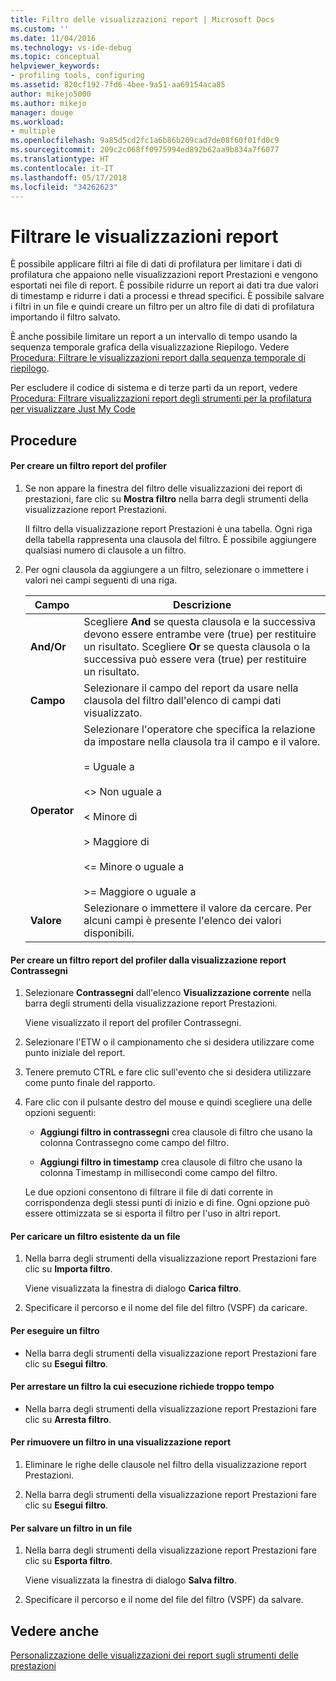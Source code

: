 ```yaml
---
title: Filtro delle visualizzazioni report | Microsoft Docs
ms.custom: ''
ms.date: 11/04/2016
ms.technology: vs-ide-debug
ms.topic: conceptual
helpviewer_keywords:
- profiling tools, configuring
ms.assetid: 820cf192-7fd6-4bee-9a51-aa69154aca85
author: mikejo5000
ms.author: mikejo
manager: douge
ms.workload:
- multiple
ms.openlocfilehash: 9a85d5cd2fc1a6b86b209cad7de08f60f01fd0c9
ms.sourcegitcommit: 209c2c068ff0975994ed892b62aa9b834a7f6077
ms.translationtype: HT
ms.contentlocale: it-IT
ms.lasthandoff: 05/17/2018
ms.locfileid: "34262623"
---
```

# <a name="filter-report-views"></a>Filtrare le visualizzazioni report
È possibile applicare filtri ai file di dati di profilatura per limitare i dati di profilatura che appaiono nelle visualizzazioni report Prestazioni e vengono esportati nei file di report. È possibile ridurre un report ai dati tra due valori di timestamp e ridurre i dati a processi e thread specifici. È possibile salvare i filtri in un file e quindi creare un filtro per un altro file di dati di profilatura importando il filtro salvato.  
  
 È anche possibile limitare un report a un intervallo di tempo usando la sequenza temporale grafica della visualizzazione Riepilogo. Vedere [Procedura: Filtrare le visualizzazioni report dalla sequenza temporale di riepilogo](../profiling/how-to-filter-report-views-from-the-summary-timeline.md).  
  
 Per escludere il codice di sistema e di terze parti da un report, vedere [Procedura: Filtrare visualizzazioni report degli strumenti per la profilatura per visualizzare Just My Code](../profiling/how-to-filter-profiling-tools-report-views-to-display-just-my-code.md)  
  
## <a name="procedures"></a>Procedure  
  
#### <a name="to-create-a-profiler-report-filter"></a>Per creare un filtro report del profiler  
  
1.  Se non appare la finestra del filtro delle visualizzazioni dei report di prestazioni, fare clic su **Mostra filtro** nella barra degli strumenti della visualizzazione report Prestazioni.  
  
     Il filtro della visualizzazione report Prestazioni è una tabella. Ogni riga della tabella rappresenta una clausola del filtro. È possibile aggiungere qualsiasi numero di clausole a un filtro.  
  
2.  Per ogni clausola da aggiungere a un filtro, selezionare o immettere i valori nei campi seguenti di una riga.  
  
    |Campo|Descrizione|  
    |-----------|-----------------|  
    |**And/Or**|Scegliere **And** se questa clausola e la successiva devono essere entrambe vere (true) per restituire un risultato. Scegliere **Or** se questa clausola o la successiva può essere vera (true) per restituire un risultato.|  
    |**Campo**|Selezionare il campo del report da usare nella clausola del filtro dall'elenco di campi dati visualizzato.|  
    |**Operator**|Selezionare l'operatore che specifica la relazione da impostare nella clausola tra il campo e il valore.<br /><br /> =    Uguale a<br /><br /> <>  Non uguale a<br /><br /> <    Minore di<br /><br /> >    Maggiore di<br /><br /> <=  Minore o uguale a<br /><br /> >=  Maggiore o uguale a|  
    |**Valore**|Selezionare o immettere il valore da cercare. Per alcuni campi è presente l'elenco dei valori disponibili.|  
  
  
#### <a name="to-create-a-profiler-report-filter-from-the-marks-report-view"></a>Per creare un filtro report del profiler dalla visualizzazione report Contrassegni  
  
1.  Selezionare **Contrassegni** dall'elenco **Visualizzazione corrente** nella barra degli strumenti della visualizzazione report Prestazioni.  
  
     Viene visualizzato il report del profiler Contrassegni.  
  
2.  Selezionare l'ETW o il campionamento che si desidera utilizzare come punto iniziale del report.  
  
3.  Tenere premuto CTRL e fare clic sull'evento che si desidera utilizzare come punto finale del rapporto.  
  
4.  Fare clic con il pulsante destro del mouse e quindi scegliere una delle opzioni seguenti:  
  
    -   **Aggiungi filtro in contrassegni** crea clausole di filtro che usano la colonna Contrassegno come campo del filtro.  
  
    -   **Aggiungi filtro in timestamp** crea clausole di filtro che usano la colonna Timestamp in millisecondi come campo del filtro.  
  
     Le due opzioni consentono di filtrare il file di dati corrente in corrispondenza degli stessi punti di inizio e di fine. Ogni opzione può essere ottimizzata se si esporta il filtro per l'uso in altri report.  
  
#### <a name="to-load-an-existing-filter-from-a-file"></a>Per caricare un filtro esistente da un file  
  
1.  Nella barra degli strumenti della visualizzazione report Prestazioni fare clic su **Importa filtro**.  
  
     Viene visualizzata la finestra di dialogo **Carica filtro**.  
  
2.  Specificare il percorso e il nome del file del filtro (VSPF) da caricare.  
  
#### <a name="to-execute-a-filter"></a>Per eseguire un filtro  
  
-   Nella barra degli strumenti della visualizzazione report Prestazioni fare clic su **Esegui filtro**.  
  
#### <a name="to-stop-a-filter-that-is-taking-too-long-to-execute"></a>Per arrestare un filtro la cui esecuzione richiede troppo tempo  
  
-   Nella barra degli strumenti della visualizzazione report Prestazioni fare clic su **Arresta filtro**.  
  
#### <a name="to-remove-a-filter-on-a-report-view"></a>Per rimuovere un filtro in una visualizzazione report  
  
1.  Eliminare le righe delle clausole nel filtro della visualizzazione report Prestazioni.  
  
2.  Nella barra degli strumenti della visualizzazione report Prestazioni fare clic su **Esegui filtro**.  
  
#### <a name="to-save-a-filter-to-a-file"></a>Per salvare un filtro in un file  
  
1.  Nella barra degli strumenti della visualizzazione report Prestazioni fare clic su **Esporta filtro**.  
  
     Viene visualizzata la finestra di dialogo **Salva filtro**.  
  
2.  Specificare il percorso e il nome del file del filtro (VSPF) da salvare.  
  
## <a name="see-also"></a>Vedere anche  
 [Personalizzazione delle visualizzazioni dei report sugli strumenti delle prestazioni](../profiling/customizing-performance-tools-report-views.md)